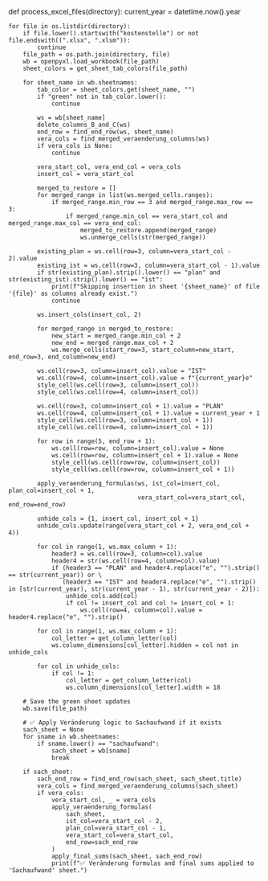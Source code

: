 def process_excel_files(directory):
    current_year = datetime.now().year

    for file in os.listdir(directory):
        if file.lower().startswith("kostenstelle") or not file.endswith((".xlsx", ".xlsm")):
            continue
        file_path = os.path.join(directory, file)
        wb = openpyxl.load_workbook(file_path)
        sheet_colors = get_sheet_tab_colors(file_path)

        for sheet_name in wb.sheetnames:
            tab_color = sheet_colors.get(sheet_name, "")
            if "green" not in tab_color.lower():
                continue

            ws = wb[sheet_name]
            delete_columns_B_and_C(ws)
            end_row = find_end_row(ws, sheet_name)
            vera_cols = find_merged_veraenderung_columns(ws)
            if vera_cols is None:
                continue

            vera_start_col, vera_end_col = vera_cols
            insert_col = vera_start_col

            merged_to_restore = []
            for merged_range in list(ws.merged_cells.ranges):
                if merged_range.min_row == 3 and merged_range.max_row == 3:
                    if merged_range.min_col == vera_start_col and merged_range.max_col == vera_end_col:
                        merged_to_restore.append(merged_range)
                        ws.unmerge_cells(str(merged_range))

            existing_plan = ws.cell(row=3, column=vera_start_col - 2).value
            existing_ist = ws.cell(row=3, column=vera_start_col - 1).value
            if str(existing_plan).strip().lower() == "plan" and str(existing_ist).strip().lower() == "ist":
                print(f"Skipping insertion in sheet '{sheet_name}' of file '{file}' as columns already exist.")
                continue

            ws.insert_cols(insert_col, 2)

            for merged_range in merged_to_restore:
                new_start = merged_range.min_col + 2
                new_end = merged_range.max_col + 2
                ws.merge_cells(start_row=3, start_column=new_start, end_row=3, end_column=new_end)

            ws.cell(row=3, column=insert_col).value = "IST"
            ws.cell(row=4, column=insert_col).value = f"{current_year}e"
            style_cell(ws.cell(row=3, column=insert_col))
            style_cell(ws.cell(row=4, column=insert_col))

            ws.cell(row=3, column=insert_col + 1).value = "PLAN"
            ws.cell(row=4, column=insert_col + 1).value = current_year + 1
            style_cell(ws.cell(row=3, column=insert_col + 1))
            style_cell(ws.cell(row=4, column=insert_col + 1))

            for row in range(5, end_row + 1):
                ws.cell(row=row, column=insert_col).value = None
                ws.cell(row=row, column=insert_col + 1).value = None
                style_cell(ws.cell(row=row, column=insert_col))
                style_cell(ws.cell(row=row, column=insert_col + 1))

            apply_veraenderung_formulas(ws, ist_col=insert_col, plan_col=insert_col + 1,
                                        vera_start_col=vera_start_col, end_row=end_row)

            unhide_cols = {1, insert_col, insert_col + 1}
            unhide_cols.update(range(vera_start_col + 2, vera_end_col + 4))

            for col in range(1, ws.max_column + 1):
                header3 = ws.cell(row=3, column=col).value
                header4 = str(ws.cell(row=4, column=col).value)
                if (header3 == "PLAN" and header4.replace("e", "").strip() == str(current_year)) or \
                   (header3 == "IST" and header4.replace("e", "").strip() in [str(current_year), str(current_year - 1), str(current_year - 2)]):
                    unhide_cols.add(col)
                    if col != insert_col and col != insert_col + 1:
                        ws.cell(row=4, column=col).value = header4.replace("e", "").strip()

            for col in range(1, ws.max_column + 1):
                col_letter = get_column_letter(col)
                ws.column_dimensions[col_letter].hidden = col not in unhide_cols

            for col in unhide_cols:
                if col != 1:
                    col_letter = get_column_letter(col)
                    ws.column_dimensions[col_letter].width = 18

        # Save the green sheet updates
        wb.save(file_path)

        # ✅ Apply Veränderung logic to Sachaufwand if it exists
        sach_sheet = None
        for sname in wb.sheetnames:
            if sname.lower() == "sachaufwand":
                sach_sheet = wb[sname]
                break

        if sach_sheet:
            sach_end_row = find_end_row(sach_sheet, sach_sheet.title)
            vera_cols = find_merged_veraenderung_columns(sach_sheet)
            if vera_cols:
                vera_start_col, _ = vera_cols
                apply_veraenderung_formulas(
                    sach_sheet,
                    ist_col=vera_start_col - 2,
                    plan_col=vera_start_col - 1,
                    vera_start_col=vera_start_col,
                    end_row=sach_end_row
                )
                apply_final_sums(sach_sheet, sach_end_row)
                print(f"✅ Veränderung formulas and final sums applied to 'Sachaufwand' sheet.")
